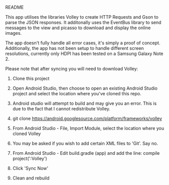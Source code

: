 README

This app utilises the libraries Volley to create HTTP Requests and Gson to parse the JSON responses. It additonally uses the EventBus library to send messages to the view and picasso to download and display the online images.

The app doesn't fully handle all error cases, it's simply a proof of concept. Additionally, the app has not been setup to handle different screen resolutions, currently only HDPI has been tested on a Samsung Galaxy Note 2.

Please note that after syncing you will need to download Volley:

1) Clone this project

2) Open Android Studio, then choose to open an existing Android Studio project and select the location where you've cloned this repo.

3) Android studio will attempt to build and may give you an error. This is due to the fact that I cannot redistribute Volley.

4) git clone https://android.googlesource.com/platform/frameworks/volley 

5) From Android Studio - File, Import Module, select the location where you cloned Volley 

6) You may be asked if you wish to add certain XML files to 'Git'. Say no.

7) From Android Studio - Edit build.gradle (app) and add the line: compile project(':Volley') 

8) Click 'Sync Now'

9) Clean and rebuild
